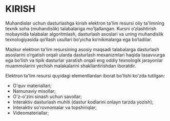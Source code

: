 # KIRISH

Muhandislar uchun dasturlashga kirish elektron ta'lim resursi oliy ta'limning texnik soha (muhandislik) talabalariga mo'ljallangan. Kursni о‘zlashtirish mobaynida talabalar algoritmlash, dasturlash asoslari va uning muhandislik texnologiyasida qо‘llash usullari bо‘yicha kо‘nikmalarga ega bо‘ladilar. &#x20;

Mazkur elektron ta'lim resursining asosiy maqsadi talabalarga dasturlash asoslarini  о‘rgatish orqali ularda dasturlash mexanizmlari haqida tasavvurga ega bо‘lish va tipik dasturlar yaratish orqali eng oddiy texnologik jarayonlar muammolarini  yechish malakalarini shakllantirishdan iboratdir.

Elektron ta'lim resursi quyidagi elementlardan iborat bo'lishi ko'zda tutilgan:

* O'quv materiallari;
* Namunaviy misollar;
* O'z-o'zini sinash uchun savollar;
* Interaktiv dasturlash muhiti (dastur kodlarini onlayn tarzda yozish);
* Interaktiv so'rovnomalar va topshiriqlar;
* Videomateriallar;

